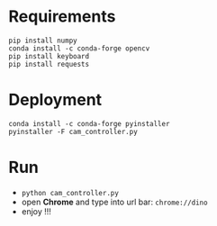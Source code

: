 # Requirements
```
pip install numpy
conda install -c conda-forge opencv
pip install keyboard
pip install requests
```

# Deployment
```
conda install -c conda-forge pyinstaller
pyinstaller -F cam_controller.py
```

# Run
- `python cam_controller.py`
- open **Chrome** and type into url bar: `chrome://dino`
- enjoy !!!
